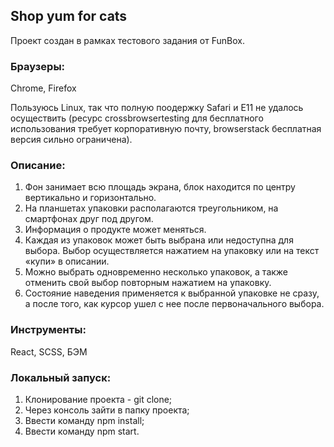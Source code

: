 ## Shop yum for cats
Проект создан в рамках тестового задания от FunBox.

### Браузеры:
Chrome, Firefox

Пользуюсь Linux, так что полную поодержку Safari и E11 не удалось осуществить (ресурс crossbrowsertesting для бесплатного использования требует корпоративную почту, browserstack бесплатная версия сильно ограничена).

### Описание:
1. Фон занимает всю площадь экрана, блок находится по центру вертикально и
горизонтально.
2. На планшетах упаковки располагаются треугольником, на смартфонах друг под
другом.
3. Информация о продукте может меняться.
4. Каждая из упаковок может быть выбрана или недоступна для выбора. Выбор
осуществляется нажатием на упаковку или на текст «купи» в описании.
5. Можно выбрать одновременно несколько упаковок, а также отменить свой
выбор повторным нажатием на упаковку.
6. Состояние наведения применяется к выбранной упаковке не сразу, а после того,
как курсор ушел с нее после первоначального выбора.

### Инструменты:
React, SCSS, БЭМ

### Локальный запуск:
1) Клонирование проекта - git clone;
2) Через консоль зайти в папку проекта;
3) Ввести команду npm install;
4) Ввести команду npm start.
